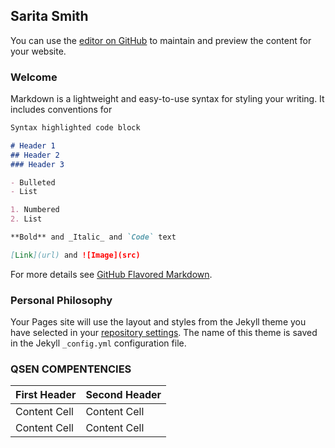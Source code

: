 ## Sarita Smith

You can use the [editor on GitHub](https://github.com/ssmith19/ssmith19.github.io/edit/main/index.md) to maintain and preview the content for your website.

### Welcome

Markdown is a lightweight and easy-to-use syntax for styling your writing. It includes conventions for

```markdown
Syntax highlighted code block

# Header 1
## Header 2
### Header 3

- Bulleted
- List

1. Numbered
2. List

**Bold** and _Italic_ and `Code` text

[Link](url) and ![Image](src)
```

For more details see [GitHub Flavored Markdown](https://guides.github.com/features/mastering-markdown/).

### Personal Philosophy 

Your Pages site will use the layout and styles from the Jekyll theme you have selected in your [repository settings](https://github.com/ssmith19/ssmith19.github.io/settings). The name of this theme is saved in the Jekyll `_config.yml` configuration file.

### QSEN COMPENTENCIES

| First Header  | Second Header |
| ------------- | ------------- |
| Content Cell  | Content Cell  |
| Content Cell  | Content Cell  |
